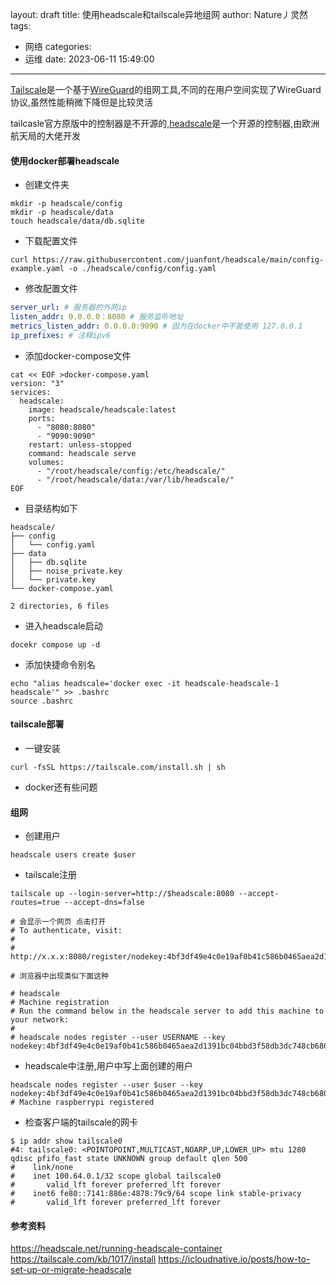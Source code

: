 layout: draft
title: 使用headscale和tailscale异地组网
author: Nature丿灵然
tags:
  - 网络
categories:
  - 运维
date: 2023-06-11 15:49:00
---
[Tailscale](https://github.com/tailscale/tailscale)是一个基于[WireGuard](https://www.wireguard.com)的组网工具,不同的在用户空间实现了WireGuard协议,虽然性能稍微下降但是比较灵活

<!--more-->

tailcasle官方原版中的控制器是不开源的,[headscale](https://github.com/juanfont/headscale)是一个开源的控制器,由欧洲航天局的大佬开发

#### 使用docker部署headscale

- 创建文件夹

```shell
mkdir -p headscale/config
mkdir -p headscale/data
touch headscale/data/db.sqlite
```

- 下载配置文件

```shell
curl https://raw.githubusercontent.com/juanfont/headscale/main/config-example.yaml -o ./headscale/config/config.yaml
```

- 修改配置文件

```yaml
server_url: # 服务器的外网ip
listen_addr: 0.0.0.0：8080 # 服务监听地址
metrics_listen_addr: 0.0.0.0:9090 # 因为在docker中不能使用 127.0.0.1
ip_prefixes: # 注释ipv6

```

- 添加docker-compose文件

```shell
cat << EOF >docker-compose.yaml
version: "3"
services:
  headscale:
    image: headscale/headscale:latest
    ports:
      - "8080:8080"
      - "9090:9090"
    restart: unless-stopped
    command: headscale serve
    volumes:
      - "/root/headscale/config:/etc/headscale/"
      - "/root/headscale/data:/var/lib/headscale/"
EOF

```

- 目录结构如下

```text
headscale/
├── config
│   └── config.yaml
├── data
│   ├── db.sqlite
│   ├── noise_private.key
│   └── private.key
└── docker-compose.yaml

2 directories, 6 files
```

- 进入headscale启动

```shell
docekr compose up -d 
```

- 添加快捷命令别名

```shell
echo "alias headscale='docker exec -it headscale-headscale-1 headscale'" >> .bashrc
source .bashrc
```

#### tailscale部署

- 一键安装

```sehll
curl -fsSL https://tailscale.com/install.sh | sh
```

- docker还有些问题

#### 组网

- 创建用户

```shell
headscale users create $user
```

- tailscale注册

```shell
tailscale up --login-server=http://$headscale:8080 --accept-routes=true --accept-dns=false

# 会显示一个网页 点击打开
# To authenticate, visit:
# 
#         http://x.x.x:8080/register/nodekey:4bf3df49e4c0e19af0b41c586b0465aea2d1391bc04bbd3f58db3dc748cb680e

# 浏览器中出现类似下面这种

# headscale
# Machine registration
# Run the command below in the headscale server to add this machine to your network:
# 
# headscale nodes register --user USERNAME --key nodekey:4bf3df49e4c0e19af0b41c586b0465aea2d1391bc04bbd3f58db3dc748cb680e

```

- headscale中注册,用户中写上面创建的用户

```shell
headscale nodes register --user $user --key nodekey:4bf3df49e4c0e19af0b41c586b0465aea2d1391bc04bbd3f58db3dc748cb680e
# Machine raspberrypi registered
```

- 检查客户端的tailscale的网卡

```shell
$ ip addr show tailscale0
#4: tailscale0: <POINTOPOINT,MULTICAST,NOARP,UP,LOWER_UP> mtu 1280 qdisc pfifo_fast state UNKNOWN group default qlen 500
#    link/none
#    inet 100.64.0.1/32 scope global tailscale0
#       valid_lft forever preferred_lft forever
#    inet6 fe80::7141:886e:4878:79c9/64 scope link stable-privacy
#       valid_lft forever preferred_lft forever
```

#### 参考资料

<https://headscale.net/running-headscale-container>
<https://tailscale.com/kb/1017/install>
<https://icloudnative.io/posts/how-to-set-up-or-migrate-headscale>
